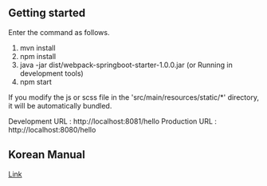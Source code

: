 ## Getting started

Enter the command as follows.

 1. mvn install
 2. npm install
 3. java -jar dist/webpack-springboot-starter-1.0.0.jar (or Running in development tools)
 4. npm start
 
 If you modify the js or scss file in the 'src/main/resources/static/*' directory, it will be automatically bundled.
 
 Development URL : http://localhost:8081/hello
 Production URL : http://localhost:8080/hello
 
 
 ## Korean Manual
 
 [Link](https://medium.com/@alvin.h/%EC%9B%B9%ED%8C%A9-%EC%8A%A4%ED%94%84%EB%A7%81%EB%B6%80%ED%8A%B8-%EA%B8%B0%EB%B0%98%EC%9D%98-%ED%94%84%EB%A1%A0%ED%8A%B8%EC%97%94%EB%93%9C-%EA%B0%9C%EB%B0%9C-%ED%99%98%EA%B2%BD-%EA%B5%AC%EC%B6%95%ED%95%98%EA%B8%B0-87cd758e1eae)
